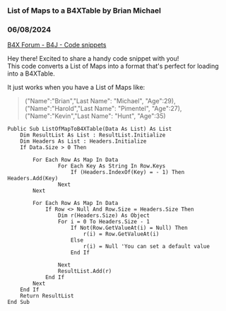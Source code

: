### List of Maps to a B4XTable by Brian Michael
### 06/08/2024
[B4X Forum - B4J - Code snippets](https://www.b4x.com/android/forum/threads/161558/)

Hey there! Excited to share a handy code snippet with you!   
This code converts a List of Maps into a format that's perfect for loading into a B4XTable.   
  
It just works when you have a List of Maps like:  
  
> ("Name":"Brian","Last Name": "Michael", "Age":29),  
> ("Name":"Harold","Last Name": "Pimentel", "Age":27),  
> ("Name":"Kevin","Last Name": "Hunt", "Age":35)

  
  

```B4X
Public Sub ListOfMapToB4XTable(Data As List) As List  
    Dim ResultList As List : ResultList.Initialize  
    Dim Headers As List : Headers.Initialize  
    If Data.Size > 0 Then  
  
        For Each Row As Map In Data  
                For Each Key As String In Row.Keys  
                    If (Headers.IndexOf(Key) = - 1) Then Headers.Add(Key)  
                Next  
        Next  
  
        For Each Row As Map In Data  
            If Row <> Null And Row.Size = Headers.Size Then  
                Dim r(Headers.Size) As Object  
                For i = 0 To Headers.Size - 1  
                    If Not(Row.GetValueAt(i) = Null) Then  
                        r(i) = Row.GetValueAt(i)  
                    Else  
                        r(i) = Null 'You can set a default value  
                    End If  
                      
                Next  
                ResultList.Add(r)  
            End If  
        Next  
    End If  
    Return ResultList  
End Sub
```